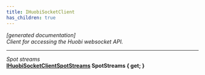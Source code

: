 ```yaml
---
title: IHuobiSocketClient
has_children: true
---
```

*[generated documentation]*  
*Client for accessing the Huobi websocket API.*
  
***
*Spot streams*  
**[IHuobiSocketClientSpotStreams](SpotApi/IHuobiSocketClientSpotStreams.html) SpotStreams { get; }**  

